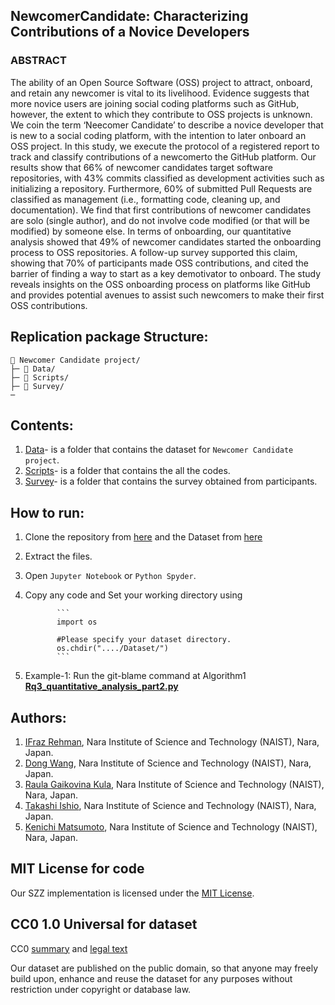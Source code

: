 ## NewcomerCandidate: Characterizing Contributions of a Novice Developers

### ABSTRACT

The ability of an Open Source Software (OSS) project to attract, onboard, and retain any newcomer is vital to its livelihood. Evidence suggests that more novice users are joining social coding platforms such as GitHub, however, the extent to which they contribute to OSS projects is unknown. We coin the term ‘Neecomer Candidate’ to describe a novice developer that is new to a social coding platform, with the intention to later onboard an OSS project. In this study, we execute the protocol of a registered report to track and classify contributions of a newcomerto the GitHub platform. Our results show that 66% of newcomer candidates target software repositories, with 43% commits classified as development activities such as initializing a repository. Furthermore, 60% of submitted Pull Requests are classified as management (i.e., formatting code, cleaning up, and documentation). We find that first contributions of newcomer candidates are solo (single author), and do not involve code modified (or that will be modified) by someone else. In terms of onboarding, our quantitative analysis showed that 49% of newcomer candidates started the onboarding process to OSS repositories. A follow-up survey supported this claim, showing that 70% of participants made OSS contributions, and cited the barrier of finding a way to start as a key demotivator to onboard. The study reveals insights on the OSS onboarding process on platforms like GitHub and provides potential avenues to assist such newcomers to make their first OSS contributions.

## Replication package Structure:
```
📁 Newcomer Candidate project/
├─ 📁 Data/
├─ 📁 Scripts/ 
├─ 📁 Survey/
─
```
## Contents:
  1. [Data](https://github.com/ifrazrehman/NewcomerCandidate/tree/master/data)- is a folder that contains the dataset for `Newcomer Candidate project`.
  2. [Scripts](https://github.com/ifrazrehman/NewcomerCandidate/tree/master/script)- is a folder that contains the all the codes. 
  3. [Survey](https://github.com/ifrazrehman/NewcomerCandidate/tree/master/survey)- is a folder that contains the survey obtained from participants.

## How to run:
  1. Clone the repository from [here](https://github.com/ifrazrehman/NewcomerCandidate.git) and the Dataset from [here](https://github.com/ifrazrehman/NewcomerCandidate/tree/master/data)
  2. Extract the files.
  3. Open `Jupyter Notebook` or `Python Spyder`.
  4. Copy any code and Set your working directory using 
                
                ```
                import os
                
                #Please specify your dataset directory. 
                os.chdir("..../Dataset/")
                ```
                
  5. Example-1: Run the git-blame command at Algorithm1 **[Rq3_quantitative_analysis_part2.py](https://github.com/ifrazrehman/NewcomerCandidate/master/script/Rq3_quantitative_analysis_part2.py)** 

## Authors:
1. [IFraz Rehman](https://ifrazrehman.github.io/), Nara Institute of Science and Technology (NAIST), Nara, Japan.
2. [Dong Wang](https://dong-w.github.io/), Nara Institute of Science and Technology (NAIST), Nara, Japan.
3. [Raula Gaikovina Kula](https://raux.github.io/), Nara Institute of Science and Technology (NAIST), Nara, Japan.
4. [Takashi Ishio](https://takashi-ishio.github.io/), Nara Institute of Science and Technology (NAIST), Nara, Japan.
5. [Kenichi Matsumoto](http://isw3.naist.jp/Contents/Research/cs-05-en.html), Nara Institute of Science and Technology (NAIST), Nara, Japan.




## MIT License for code
Our SZZ implementation is licensed under the [MIT License](LICENSE).

## CC0 1.0 Universal for dataset
CC0 [summary](https://creativecommons.org/publicdomain/zero/1.0/) and [legal text](https://creativecommons.org/publicdomain/zero/1.0/legalcode)

Our dataset are published on the public domain, so that anyone may freely build upon, enhance and reuse the dataset for any purposes without restriction under copyright or database law.

